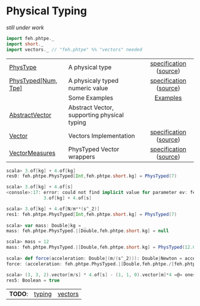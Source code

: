 Physical Typing
=====
_still under work_

```scala
import feh.phtpe._
import short._
import vectors._ // "feh.phtpe" %% "vectors" needed
```

|   |   |   |
|:--|:--|:-:|
|[PhysType](phtpe/src/main/scala/feh/phtpe/PhysType.scala)|A physical type|[specification](phtpe/test-reports/feh.phtpe.PhysTypeSpec.md) ([source](phtpe/src/test/scala/feh/phtpe/PhysTypeSpec.scala))|
|[PhysTyped[Num, Tpe]](phtpe/src/main/scala/feh/phtpe/PhysTyped.scala)|A physicaly typed numeric value|[specification](phtpe/test-reports/feh.phtpe.PhysTypedSpec.md) ([source](phtpe/src/test/scala/feh/phtpe/PhysTypedSpec.scala))|
| | Some Examples | [Examples](phtpe/test-reports/feh.phtpe.MiscExamples.md) |
|[AbstractVector](phtpe/src/main/scala/feh/phtpe/AbstractVector.scala)| Abstract Vector, supporting physical typing | |
|[Vector](vectors/src/main/scala/feh/phtpe/vectors/Vector.scala)| Vectors Implementation | [specification](vectors/test-reports/feh.phtpe.vectors.VectorsSpec.md) ([source](vectors/src/test/scala/feh/phtpe/vectors/VectorsSpec.scala))|
|[VectorMeasures](vectors/src/main/scala/feh/phtpe/vectors/VectorMeasures.scala)| PhysTyped Vector wrappers | [specification](vectors/test-reports/feh.phtpe.vectors.VectorMeasuresSpec.md) ([source](vectors/src/test/scala/feh/phtpe/vectors/VectorMeasuresSpec.scala))| 


```scala
scala> 3.of[kg] + 4.of[kg]
res0: feh.phtpe.PhysTyped[Int,feh.phtpe.short.kg] = PhysTyped(7)

scala> 3.of[kg] + 4.of[s]
<console>:17: error: could not find implicit value for parameter ev: feh.phtpe.PhysTypeEqualEvidence[feh.phtpe.short.kg,feh.phtpe.short.s]
              3.of[kg] + 4.of[s]

scala> 3.of[kg] + 4.of[N/m**(s^_2)]
res1: feh.phtpe.PhysTyped[Int,feh.phtpe.short.kg] = PhysTyped(7)
              
scala> var mass: Double|kg = _
mass: feh.phtpe.PhysTyped.|[Double,feh.phtpe.short.kg] = null

scala> mass = 12
mass: feh.phtpe.PhysTyped.|[Double,feh.phtpe.short.kg] = PhysTyped(12.0)
              
scala> def force(acceleration: Double|(m/(s^_2))): Double|Newton = acceleration*mass
force: (acceleration: feh.phtpe.PhysTyped.|[Double,feh.phtpe./[feh.phtpe.short.m,feh.phtpe.^[feh.phtpe.short.s,feh.phtpe._2]]])feh.phtpe.PhysTyped.|[Double,feh.phtpe.Newton]

scala> (3, 3, 2).vector[m/s] * 4.of[s] - (1, 1, 0).vector[m]*4 =@= ones[Int, _3].of[m]*8
res5: Boolean = true

```

|   |   |   |
|:--|:-:|:-:|
|**TODO**:| [typing](phtpe/TODO.md) | [vectors](vectors/TODO.md) |